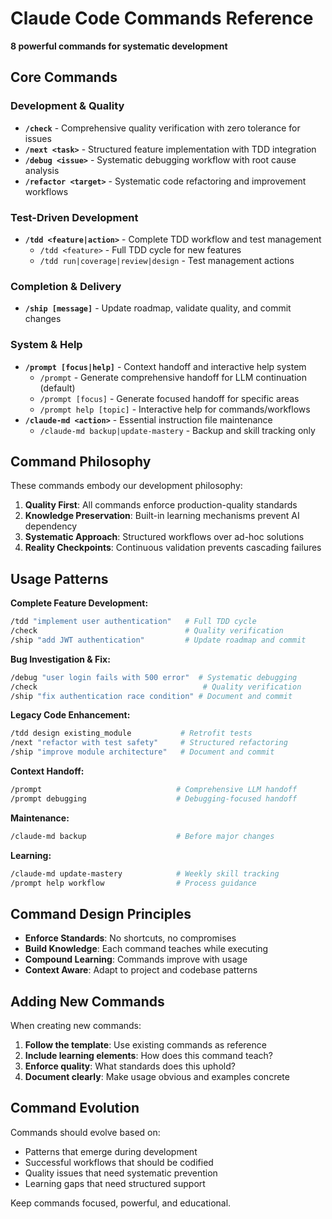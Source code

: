 # Claude Code Commands Reference

**8 powerful commands for systematic development**

## Core Commands

### **Development & Quality**
- **`/check`** - Comprehensive quality verification with zero tolerance for issues
- **`/next <task>`** - Structured feature implementation with TDD integration
- **`/debug <issue>`** - Systematic debugging workflow with root cause analysis
- **`/refactor <target>`** - Systematic code refactoring and improvement workflows

### **Test-Driven Development**
- **`/tdd <feature|action>`** - Complete TDD workflow and test management
  - `/tdd <feature>` - Full TDD cycle for new features
  - `/tdd run|coverage|review|design` - Test management actions

### **Completion & Delivery**
- **`/ship [message]`** - Update roadmap, validate quality, and commit changes

### **System & Help**
- **`/prompt [focus|help]`** - Context handoff and interactive help system
  - `/prompt` - Generate comprehensive handoff for LLM continuation (default)
  - `/prompt [focus]` - Generate focused handoff for specific areas
  - `/prompt help [topic]` - Interactive help for commands/workflows
- **`/claude-md <action>`** - Essential instruction file maintenance
  - `/claude-md backup|update-mastery` - Backup and skill tracking only

## Command Philosophy

These commands embody our development philosophy:

1. **Quality First**: All commands enforce production-quality standards
2. **Knowledge Preservation**: Built-in learning mechanisms prevent AI dependency
3. **Systematic Approach**: Structured workflows over ad-hoc solutions
4. **Reality Checkpoints**: Continuous validation prevents cascading failures

## Usage Patterns

**Complete Feature Development:**
```bash
/tdd "implement user authentication"   # Full TDD cycle
/check                                 # Quality verification  
/ship "add JWT authentication"         # Update roadmap and commit
```

**Bug Investigation & Fix:**
```bash
/debug "user login fails with 500 error"  # Systematic debugging
/check                                     # Quality verification
/ship "fix authentication race condition" # Document and commit
```

**Legacy Code Enhancement:**
```bash
/tdd design existing_module           # Retrofit tests
/next "refactor with test safety"     # Structured refactoring
/ship "improve module architecture"   # Document and commit
```

**Context Handoff:**
```bash
/prompt                              # Comprehensive LLM handoff
/prompt debugging                    # Debugging-focused handoff
```

**Maintenance:**
```bash
/claude-md backup                    # Before major changes
```

**Learning:**
```bash
/claude-md update-mastery            # Weekly skill tracking
/prompt help workflow                # Process guidance
```

## Command Design Principles

- **Enforce Standards**: No shortcuts, no compromises
- **Build Knowledge**: Each command teaches while executing
- **Compound Learning**: Commands improve with usage
- **Context Aware**: Adapt to project and codebase patterns

## Adding New Commands

When creating new commands:

1. **Follow the template**: Use existing commands as reference
2. **Include learning elements**: How does this command teach?
3. **Enforce quality**: What standards does this uphold?
4. **Document clearly**: Make usage obvious and examples concrete

## Command Evolution

Commands should evolve based on:
- Patterns that emerge during development
- Successful workflows that should be codified
- Quality issues that need systematic prevention
- Learning gaps that need structured support

Keep commands focused, powerful, and educational.